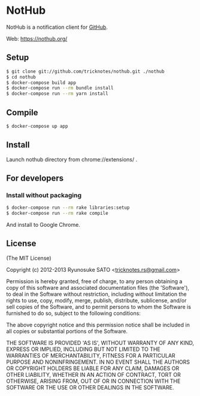 # NotHub
NotHub is a notification client for [GitHub](https://github.com).

Web: https://nothub.org/

## Setup
``` sh
$ git clone git://github.com/tricknotes/nothub.git ./nothub
$ cd nothub
$ docker-compose build app
$ docker-compose run --rm bundle install
$ docker-compose run --rm yarn install
```

## Compile

``` sh
$ docker-compose up app
```

## Install
Launch nothub directory from chrome://extensions/ .

## For developers
### Install without packaging
``` sh
$ docker-compose run --rm rake libraries:setup
$ docker-compose run --rm rake compile
```

And install to Google Chrome.

## License
(The MIT License)

Copyright (c) 2012-2013 Ryunosuke SATO &lt;tricknotes.rs@gmail.com&gt;

Permission is hereby granted, free of charge, to any person obtaining a copy of this software and associated documentation files (the 'Software'), to deal in the Software without restriction, including without limitation the rights to use, copy, modify, merge, publish, distribute, sublicense, and/or sell copies of the Software, and to permit persons to whom the Software is furnished to do so, subject to the following conditions:

The above copyright notice and this permission notice shall be included in all copies or substantial portions of the Software.

THE SOFTWARE IS PROVIDED 'AS IS', WITHOUT WARRANTY OF ANY KIND, EXPRESS OR IMPLIED, INCLUDING BUT NOT LIMITED TO THE WARRANTIES OF MERCHANTABILITY, FITNESS FOR A PARTICULAR PURPOSE AND NONINFRINGEMENT. IN NO EVENT SHALL THE AUTHORS OR COPYRIGHT HOLDERS BE LIABLE FOR ANY CLAIM, DAMAGES OR OTHER LIABILITY, WHETHER IN AN ACTION OF CONTRACT, TORT OR OTHERWISE, ARISING FROM, OUT OF OR IN CONNECTION WITH THE SOFTWARE OR THE USE OR OTHER DEALINGS IN THE SOFTWARE.
